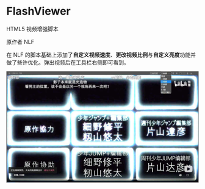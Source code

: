 # FlashViewer
HTML5 视频增强脚本

原作者 NLF

在 NLF 的脚本基础上添加了**自定义视频速度**、**更改视频比例**与**自定义亮度**功能并做了些许优化。弹出视频后在工具栏右侧即可看到。

![showcase](showcase.jpg)
